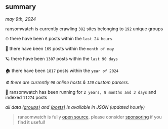 
## summary
_may 9th, 2024_

ransomwatch is currently crawling `382` sites belonging to `192` unique groups

⏲ there have been `6` posts within the `last 24 hours`

🦈 there have been `169` posts within the `month of may`

🪐 there have been `1307` posts within the `last 90 days`

🏚 there have been `1817` posts within the `year of 2024`

_⚙️ there are currently `90` online hosts & `120` custom parsers._

🦕 ransomwatch has been running for `2 years, 8 months and 3 days` and indexed `11274` posts

_all data  [(groups)](http://ransomwhat.telemetry.ltd/groups) and [(posts)](http://ransomwhat.telemetry.ltd/posts) is available in JSON (updated hourly)_

> ransomwatch is fully [open source](https://github.com/joshhighet/ransomwatch#ransomwatch--). please consider [sponsoring](https://github.com/sponsors/joshhighet) if you find it useful!

